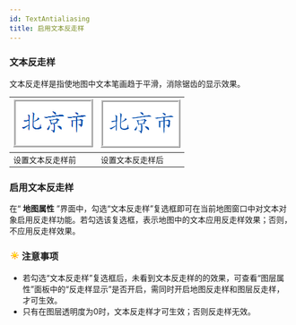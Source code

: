 ```yaml
---
id: TextAntialiasing
title: 启用文本反走样
---
```

### 文本反走样

文本反走样是指使地图中文本笔画趋于平滑，消除锯齿的显示效果。

![](img/MapDisplayOPT_03.png) | ![](img/MapDisplayOPT_04.png)  
---|---  
设置文本反走样前|设置文本反走样后  
  
### 启用文本反走样

在“ **地图属性**
”界面中，勾选“文本反走样”复选框即可在当前地图窗口中对文本对象启用反走样功能。若勾选该复选框，表示地图中的文本应用反走样效果；否则，不应用反走样效果。

### ![](../../img/note.png)注意事项

  * 若勾选“文本反走样”复选框后，未看到文本反走样的的效果，可查看“图层属性”面板中的“反走样显示”是否开启，需同时开启地图反走样和图层反走样，才可生效。
  * 只有在图层透明度为0时，文本反走样才可生效；否则反走样无效。

